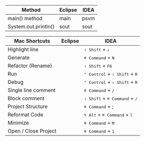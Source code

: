   <!-- |  |  | | -->

|Method| Eclipse | IDEA |
|--- | --- | --- |
| main() method |    main     |  psvm     | 
| System.out.println() | sout | sout | 

| Mac Shortcuts  | Eclipse | IDEA |
|--- | --- | --- |
| Highlight line| | <kbd>⇧ Shift</kbd> + <kbd>↓</kbd> |  
| Generate | | <kbd>⌘ Command</kbd> + <kbd>N |  
| Refactor (Rename) | | <kbd>⇧ Shift</kbd> + <kbd>F6  |  
| Run | | <kbd>⌃ Control</kbd> + <kbd>⇧ Shift</kbd> + <kbd>R |  
| Debug | | <kbd>⌃ Control</kbd> + <kbd>⇧ Shift</kbd> + <kbd>R | 
| Single line comment | | <kbd>⌘ Command</kbd> + <kbd>/ | 
| Block comment | | <kbd>⇧ Shift</kbd> + <kbd>⌘ Command</kbd> + <kbd>/ |
| Project Structure | | <kbd>⌘ Command</kbd> + ;  | 
| Reformat Code | |  <kbd>⌥ Alt</kbd> + <kbd>⌘ Command</kbd> + <kbd>l |
| Minimize | | <kbd>⌘ Command</kbd> + <kbd>M | 
|Open / Close Project | | <kbd>⌘ Command</kbd> + <kbd>1  |

<!-- TODO: Win Shortcuts -->
